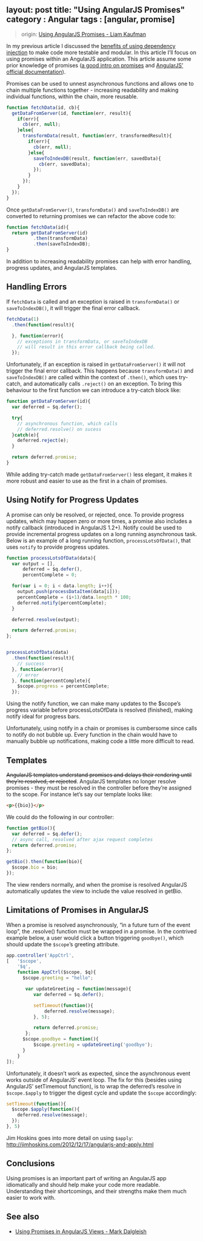 layout: post
title: "Using AngularJS Promises"
category : Angular
tags : [angular, promise]
---

>origin: [Using AngularJS Promises - Liam Kaufman](http://liamkaufman.com/blog/2013/09/09/using-angularjs-promises/)

In my previous article I discussed the [benefits of using dependency injection](http://liamkaufman.com/blog/2013/08/06/how-angularjs-made-me-a-better-nodejs-developer/) to make code more testable and modular. In this article I’ll focus on using promises within an AngularJS application. This article assume some prior knowledge of promises ([a good intro on promises](http://wildermuth.com/2013/8/3/JavaScript_Promises) and [AngularJS’ official documentation](http://docs.angularjs.org/api/ng.$q)).

<!-- more -->

Promises can be used to unnest asynchronous functions and allows one to chain multiple functions together - increasing readability and making individual functions, within the chain, more reusable.

```js
function fetchData(id, cb){
  getDataFromServer(id, function(err, result){
    if(err){
      cb(err, null);
    }else{
      transformData(result, function(err, transformedResult){
        if(err){
          cb(err, null);
        }else{
          saveToIndexDB(result, function(err, savedData){
            cb(err, savedData);
          });
        }
      });
    }
  });
}
```

Once `getDataFromServer()`, `transformData()` and `saveToIndexDB()` are converted to returning promises we can refactor the above code to:

```js
function fetchData(id){
  return getDataFromServer(id)
          .then(transformData)
          .then(saveToIndexDB);
}
```

In addition to increasing readability promises can help with error handling, progress updates, and AngularJS templates.

## Handling Errors

If `fetchData` is called and an exception is raised in `transformData()` or `saveToIndexDB()`, it will trigger the final error callback.

```js
fetchData(1)
  .then(function(result){

  }, function(error){
    // exceptions in transformData, or saveToIndexDB
    // will result in this error callback being called.
  });
```

Unfortunately, if an exception is raised in `getDataFromServer()` it will not trigger the final error callback. This happens because `transformData()` and `saveToIndexDB()` are called within the context of `.then()`, which uses try-catch, and automatically calls `.reject()` on an exception. To bring this behaviour to the first function we can introduce a try-catch block like:

```js
function getDataFromServer(id){
  var deferred = $q.defer();

  try{
    // asynchronous function, which calls
    // deferred.resolve() on sucess
  }catch(e){
    deferred.reject(e);
  }

  return deferred.promise;
}
```

While adding try-catch made `getDataFromServer()` less elegant, it makes it more robust and easier to use as the first in a chain of promises.

## Using Notify for Progress Updates

A promise can only be resolved, or rejected, once. To provide progress updates, which may happen zero or more times, a promise also includes a notify callback (introduced in AngularJS 1.2+). Notify could be used to provide incremental progress updates on a long running asynchronous task. Below is an example of a long running function, `processLotsOfData()`, that uses `notify` to provide progress updates.

```js
function processLotsOfData(data){
  var output = [],
      deferred = $q.defer(),
      percentComplete = 0;

  for(var i = 0; i < data.length; i++){
    output.push(processDataItem(data[i]));
    percentComplete = (i+1)/data.length * 100;
    deferred.notify(percentComplete);
  }

  deferred.resolve(output);

  return deferred.promise;
};


processLotsOfData(data)
  .then(function(result){
    // success
  }, function(error){
    // error
  }, function(percentComplete){
    $scope.progress = percentComplete;
  });
```

Using the notify function, we can make many updates to the $scope’s progress variable before processLotsOfData is resolved (finished), making notify ideal for progress bars.

Unfortunately, using notify in a chain or promises is cumbersome since calls to notify do not bubble up. Every function in the chain would have to manually bubble up notifications, making code a little more difficult to read.

## Templates

<span style="text-decoration: line-through;">AngularJS templates understand promises and delays their rendering until they’re resolved, or rejected</span>. AngularJS templates no longer resolve promises - they must be resolved in the controller
before they’re assigned to the scope. For instance let’s say our template looks like:

```html
<p>{{bio}}</p>
```

We could do the following in our controller:

```js
function getBio(){
  var deferred = $q.defer();
  // async call, resolved after ajax request completes
  return deferred.promise;
};

getBio().then(function(bio){
  $scope.bio = bio;
});
```

The view renders normally, and when the promise is resolved AngularJS automatically updates the view to include the value resolved in getBio.

## Limitations of Promises in AngularJS

When a promise is resolved asynchronously, “in a future turn of the event loop”, the .resolve() function must be wrapped in a promise. In the contrived example below, a user would click a button triggering `goodbye()`, which should update the `$scope`’s greeting attribute. 

```js
app.controller('AppCtrl',
[   '$scope',
    '$q',
    function AppCtrl($scope, $q){
      $scope.greeting = "hello";

       var updateGreeting = function(message){
          var deferred = $q.defer();

          setTimeout(function(){
              deferred.resolve(message);
          }, 5);

          return deferred.promise;
       };
      $scope.goodbye = function(){
          $scope.greeting = updateGreeting('goodbye');
      }
    }
]);
```
Unfortunately, it doesn’t work as expected, since the asynchronous event works outside of AngularJS’ event loop. The fix for this (besides using AngularJS’ setTimemout function), is to wrap the deferred’s resolve in `$scope.$apply` to trigger the digest cycle and update the `$scope` accordingly:

```js
setTimeout(function(){
  $scope.$apply(function(){
    deferred.resolve(message);
  });
}, 5)
```

Jim Hoskins goes into more detail on using `$apply`: http://jimhoskins.com/2012/12/17/angularjs-and-apply.html

## Conclusions

Using promises is an important part of writing an AngularJS app idiomatically and should help make your code more readable. Understanding their shortcomings, and their strengths make them much easier to work with.

## See also

- [Using Promises in AngularJS Views - Mark Dalgleish](http://markdalgleish.com/2013/06/using-promises-in-angularjs-views/)